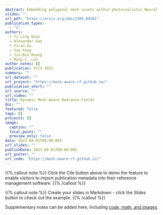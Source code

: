 ```yaml
---
abstract: Embedding polygonal mesh assets within photorealistic Neural Radience Fields (NeRF) volumes, such that they can be rendered and their dynamics simulated in a physically consistent manner with the NeRF, is under-explored from the system perspective of integrating NeRF into the traditional graphics pipeline. This paper designs a two-way coupling between mesh and NeRF during rendering and simulation. We first review the light transport equations for both mesh and NeRF, then distill them into a straightforward algorithm for updating radiance and throughput along a cast ray with an arbitrary number of bounces. To resolve the discrepancy between the linear color space that the path tracer assumes, versus the sRGB color space that standard NeRF uses, we train NeRF with High Dynamic Range (HDR) images. We also present a strategy to estimate light sources and cast shadows on the NeRF. Finally, we consider how the hybrid surface-volumetric formulation can be efficiently integrated with a high-performance physics simulator that supports cloth, rigid and soft bodies. The full rendering and simulation system can be run on a GPU at interactive rates. We show that a hybrid system approach outperforms alternatives in visual realism for mesh insertion, because it allows realistic light transport from volumetric NeRF media onto surfaces, which affects the appearance of reflective/refractive surfaces and illumination of diffuse surfaces informed by the scene.
slides: ""
url_pdf: "https://arxiv.org/abs/2309.04581"
publication_types:
  - "1"
authors:
  - Yi-Ling Qiao
  - Alexander Gao
  - Yiran Xu
  - Yue Feng
  - Jia-Bin Huang
  - Ming C. Lin
author_notes: []
publication: ICCV 2023
summary: ""
url_dataset: ""
url_project: "https://mesh-aware-rf.github.io/"
publication_short: ""
url_source: ""
url_video: ""
title: Dynamic Mesh-Aware Radiance Fields
doi: ""
featured: false
tags: []
projects: []
image:
  caption: ""
  focal_point: ""
  preview_only: false
date: 2023-08-01T00:00:00Z
url_slides: ""
publishDate: 2023-08-01T00:00:00Z
url_poster: ""
url_code: "https://mesh-aware-rf.github.io/"
---
```


{{% callout note %}}
Click the *Cite* button above to demo the feature to enable visitors to import publication metadata into their reference management software.
{{% /callout %}}

{{% callout note %}}
Create your slides in Markdown - click the *Slides* button to check out the example.
{{% /callout %}}

Supplementary notes can be added here, including [code, math, and images](https://wowchemy.com/docs/writing-markdown-latex/).

